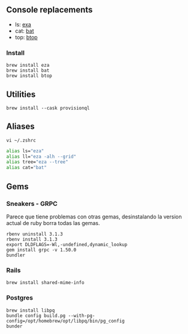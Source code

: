 ## Console replacements
  - ls: [exa](https://the.exa.website)
  - cat: [bat](https://github.com/sharkdp/bat)
  - top: [btop](https://github.com/aristocratos/btop)

### Install
```
brew install eza
brew install bat
brew install btop
```
## Utilities
```
brew install --cask provisionql
```
## Aliases

```
vi ~/.zshrc
```

``` bash
alias ls="eza"
alias ll="eza -alh --grid"
alias tree="eza --tree"
alias cat="bat"
```

## Gems
### Sneakers - GRPC
Parece que tiene problemas con otras gemas, desinstalando la version actual de ruby borra todas las gemas.
```
rbenv uninstall 3.1.3
rbenv install 3.1.3
export DLDFLAGS=-Wl,-undefined,dynamic_lookup
gem install grpc -v 1.50.0
bundler
```
### Rails
```
brew install shared-mime-info
```
### Postgres
```
brew install libpq
bundle config build.pg --with-pg-config=/opt/homebrew/opt/libpq/bin/pg_config
bunder
```
